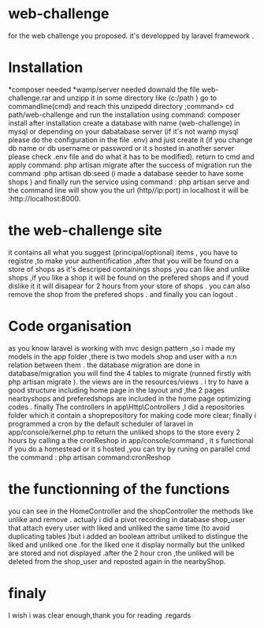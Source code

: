 # web-challenge
for the web challenge you proposed. it's developped by laravel framework .
# Installation
*composer needed
*wamp/server needed
downald the file web-challenge.rar and unzipp it in some directory like (c:/path ) 
go to commandline(cmd) and reach this unzipedd directory ;command> cd path/web-challenge
and run the installation  using command: composer install
after installation create a database with name (web-challenge) in mysql or depending on your dabatabase server (if it's not wamp mysql please do the configuration in the file .env) and just create it (if you change db name or db username or password or it s hosted in another server please check .env file and do what it has to be modified).
return to cmd and apply command: php artisan migrate 
after the success of migration run the command :php artisan db:seed 
(i made a database seeder to have some shops )
and finally run the service using command : php artisan serve
and the command line will show you the url (http//ip:port) in localhost it will be :http://localhost:8000.

# the web-challenge site
it contains all what you suggest (principal/optional) items , you have to registre ,to make your authentification ,after that you will be found on a store of shops as it's descriped containings shops ,you can like and unlike shops ,if you like a shop it will be found on the prefered shops and if youd dislike it it will disapear for 2 hours from your store of shops .
you can also remove the shop from the prefered shops .
and finally you can logout .

# Code organisation 
as you know laravel is working with mvc design pattern ,so i made my models in the app folder ,there is two models shop and user with a n:n relation between them .
the database migration are done in database/migration you will find the 4 tables to migrate (runned firstly with php artisan migrate ).
the views are in the resources/views . i try to have a good structure including home page in the layout and ,the 2 pages nearbyshops and preferedshops are included in the home page optimizing codes .
finally The controllers in app\Http\Controllers ,I did a repositories folder which it contain a shoprepository for making code more clear;
finally i programmed a cron by the default scheduler of laravel in app/console/kernel.php to return the unliked shops to the store every 2 hours by calling a the cronReshop in app/console/command , it s functional if you do a homestead or it s hosted ,you can try by runing on parallel cmd the command : php artisan command:cronReshop

# the functionning of the functions 
you can see in the HomeController and the shopController  the methods like unlike and remove .
actualy i did a pivot recording in database shop_user that attach every user with liked and unliked the same time (to avoid duplicating tables )but i added an boolean attribut unliked to distingue the liked and unliked one .for the liked one it display normally but the unliked are stored and not displayed .after the 2 hour cron ,the unliked will be deleted from the shop_user and reposted again in the nearbyShop.

# finaly
I wish i was clear enough,thank you for reading .regards
